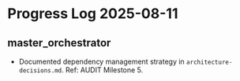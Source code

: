 # Progress Log 2025-08-11

## master_orchestrator

- Documented dependency management strategy in `architecture-decisions.md`. Ref: AUDIT Milestone 5.


